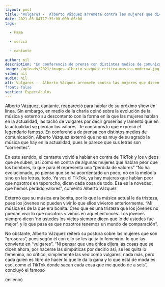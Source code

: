 ```yaml
---
layout: post
title: "Vulgares -  Alberto Vázquez arremete contra las mujeres que dicen groserías y la música actual"
date: 2021-03-04T17:35:00.000-06:00
tags:
  
  - Fama
  
  - musica
  
  - cantante
  
author: nil
description: "En conferencia de prensa con distintos medios de comunicación, Alberto Vázquez externó que no es de su agrado la música moderna, pues es “corriente”; además criticó a las mujeres que dicen groserías: peor que teporochos. "
image: /uploads/2021/images-alberto-vazquez-critica-musica-moderna.jpg
video: nil
audio: nil
alt: Vulgares -  Alberto Vázquez arremete contra las mujeres que dicen groserías y la música actual
front: false
section: Espectáculos
---
```


Alberto Vázquez, cantante, reapareció para hablar de su próximo show en línea. Sin embargo, en medio de la charla opinó sobre la evolución de la música y externó su descontento con la forma en la que las mujeres hablan en la actualidad, las tachó de vulgares por decir groserías y lamentó que en la actualidad se pierdan los valores. Te contamos lo que expresó el legendario famoso. En conferencia de prensa con distintos medios de comunicación, Alberto Vázquez externó que no es muy de su agrado la música que hay en la actualidad, pues le parece que sus letras son “corrientes”. 

En este sentido, el cantante volvió a hablar en contra de TikTok y los videos que se suben, así como en contra de algunas mujeres que hablan peor que los hombres, lo que para él representa una “pérdida de valores” “No ha evolucionado, yo pienso que se ha acorrientado un poco, no en la melodía sino en las letras, todo. Ya ves el TikTok, ya hay mujeres que hablan peor que nosotros en teporocho, dicen cada cosa de todo. Esa es la novedad, que hemos perdido valores”, comentó Alberto Vázquez 

Externó que su música era bonita, por lo que la música actual le da tristeza, pues los jóvenes no pueden vivir lo que ellos vivieron anteriormente. “Mi música es de la que era bonita. Creo que es una tristeza que los jóvenes no puedan vivir lo que nosotros vivimos en aquel entonces. Los jóvenes siempre dicen ‘no ustedes los viejos siempre dicen que lo de ustedes fue mejor’, y lo que pasa es que nosotros tenemos un mundo de comparación”. 

No obstante, Alberto Vázquez reiteró su postura sobre las mujeres que son “groseras”, pues según él con ello se les quita lo femenino, lo que las convierte en “vulgares”. “Ni pensar que una chica dijera las cosas que se dicen ahora, por hacerse las simpáticas por decirlo así, se les quita lo femenino, no critico, simplemente las veo como vulgares, nada más, pero cada quien es libre de hacer lo que le da la gana y lo que está de moda es eso, como el TikTok donde sacan cada cosa que me quedo de a seis”, concluyó el famoso 

(milenio)
